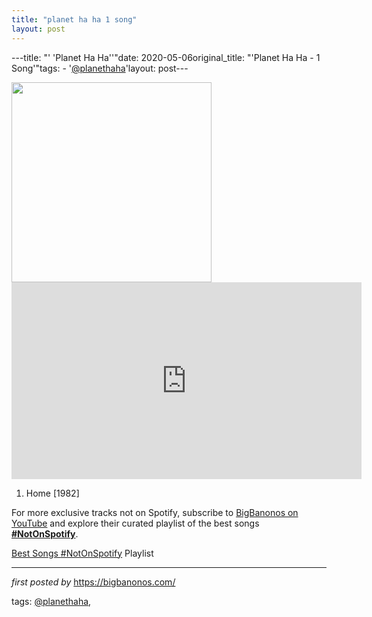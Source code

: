 ```yaml
---
title: "planet ha ha 1 song"
layout: post
---
```

---title: "' 'Planet Ha Ha''"date: 2020-05-06original_title: "'Planet Ha Ha - 1 Song'"tags:  - '[@planethaha](/tags/planethaha/)'layout: post---<div class="separator" ><a href="https://img.discogs.com/bDclSJ0xCLzTvszEc6wWQrO6smo=/fit-in/600x600/filters:strip_icc():format(jpeg):mode_rgb():quality(90)/discogs-images/R-1698679-1286376136.jpeg.jpg" imageanchor="1"><img border="0" data-original-height="600" data-original-width="600" height="320" src="https://img.discogs.com/bDclSJ0xCLzTvszEc6wWQrO6smo=/fit-in/600x600/filters:strip_icc():format(jpeg):mode_rgb():quality(90)/discogs-images/R-1698679-1286376136.jpeg.jpg" width="320" /></a></div><iframe allow="accelerometer; autoplay; encrypted-media; gyroscope; picture-in-picture" allowfullscreen="" frameborder="0" height="315" src="https://www.youtube.com/embed/videoseries?list=PLtuNtuTatqI0O3KBsab1OGerdkCqFcbel" width="560"></iframe> <br /><ol><li>Home [1982]</li></ol><!--Subscribe and Playlist Links--><div>    <p>For more exclusive tracks not on Spotify, subscribe to <a href="https://www.youtube.com/[@BigBanonos](/tags/BigBanonos/)" target="_blank">BigBanonos on YouTube</a> and explore their curated playlist of the best songs <strong>[#NotOnSpotify](/tags/NotOnSpotify/)</strong>.</p>    <p><a href="https://www.youtube.com/playlist?list=PLtuNtuTatqI0kFahUCbtbfenC_ET5O_tr" target="_blank">Best Songs [#NotOnSpotify](/tags/NotOnSpotify/) Playlist<br /></a></p></div><hr /><p><em>first posted by</em> <a href="https://bigbanonos.com/" rel="noopener" target="_new">https://bigbanonos.com/</a></p><p>tags: [@planethaha](/tags/planethaha/),</p>